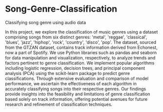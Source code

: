 # Song-Genre-Classification
Classifying song genre using audio data

In this project, we explore the classification of music genres using a dataset
comprising songs from six distinct genres: 'metal', 'reggae', 'classical', 'blues', 'jazz', 'hiphop', 'rock', 'country', 'disco', 'pop'. The dataset, sourced from the GTZAN dataset, contains track information derived from Echonest, now a part of Spotify. We use Python libraries such as pandas and
seaborn for data manipulation and visualization, respectively, to analyze
trends and factors pertinent to genre classification. We implement popular
algorithms including logistic regression, decision trees, and principal
component analysis (PCA) using the scikit-learn package to predict genre
classifications. Through extensive evaluation and comparison of model
performance, we ascertain the effectiveness of each algorithm in accurately
classifying songs into their respective genres. Our findings provide insights
into the feasibility and limitations of genre classification based solely on
track information, offering potential avenues for future research and
refinement of classification techniques.
